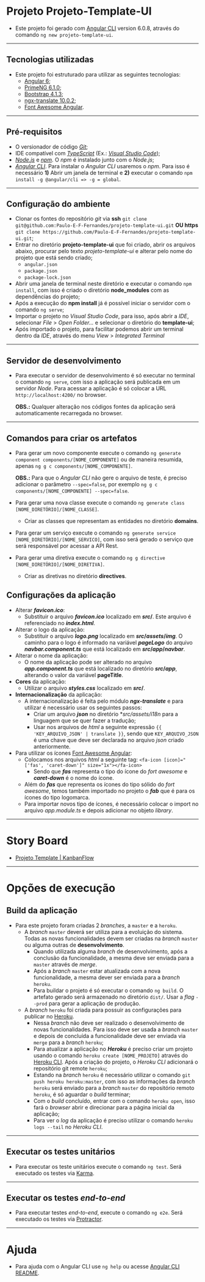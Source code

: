 # Projeto Projeto-Template-UI

* Este projeto foi gerado com [Angular CLI](https://github.com/angular/angular-cli) version 6.0.8, através do comando `ng new projeto-template-ui`.

---
## Tecnologias utilizadas

* Este projeto foi estruturado para utilizar as seguintes tecnologias:
	* [Angular 6](https://angular.io/);
    * [PrimeNG 6.1.0](https://www.primefaces.org/primeng/#/);
    * [Bootstrap 4.1.3](https://getbootstrap.com/);
	* [ngx-translate 10.0.2](https://github.com/ngx-translate/core);
	* [Font Awesome Angular](https://fontawesome.com/how-to-use/on-the-web/using-with/angular).

---
## Pré-requisitos

* O versionador de código [*Git*](https://git-scm.com/);
* IDE compatível com [*TypeScript*](https://www.typescriptlang.org/) (Ex.: [*Visual Studio Code*](https://code.visualstudio.com/));
* [*Node.js*](https://nodejs.org/en/) e [*npm*](https://www.npmjs.com/). O *npm* é instalado junto com o *Node.js*;
* [*Angular CLI*](https://cli.angular.io/). Para instalar o *Angular CLI* usaremos o *npm*. Para isso é necessário  **1)** Abrir um janela de terminal e **2)** executar o comando `npm install -g @angular/cli => -g = global`.

---
## Configuração do ambiente

* Clonar os fontes do repositório *git* via **ssh** `git clone git@github.com:Paulo-E-F-Fernandes/projeto-template-ui.git` **OU https** `git clone https://github.com/Paulo-E-F-Fernandes/projeto-template-ui.git`;
* Entrar no diretório **projeto-template-ui** que foi criado, abrir os arquivos abaixo, procurar pelo texto *projeto-template-ui* e alterar pelo nome do projeto que está sendo criado; 
	* `angular.json`
	* `package.json`
	* `package-lock.json`
* Abrir uma janela de terminal neste diretório e executar o comando `npm install`, com isso é criado o diretório **node_modules** com as dependências do projeto;
* Após a execução do **npm install** já é possível iniciar o servidor com o comando `ng serve`;
* Importar o projeto no *Visual Studio Code*, para isso, após abrir a *IDE*, selecionar *File* > *Open Folder...* e selecionar o diretório do **template-ui**;
* Após importado o projeto, para facilitar podemos abrir um terminal dentro da *IDE*, através do menu *View* > *Integrated Terminal*

---
## Servidor de desenvolvimento

* Para executar o servidor de desenvolvimento é só executar no terminal o comando `ng serve`, com isso a aplicação será publicada em um servidor *Node*. Para acessar a aplicação é só colocar a URL `http://localhost:4200/` no browser.

	**OBS.:** Qualquer alteração nos códigos fontes da aplicação será automaticamente recarregada no browser.

---
## Comandos para criar os artefatos

* Para gerar um novo componente execute o comando `ng generate component components/[NOME_COMPONENTE]` ou de maneira resumida, apenas `ng g c components/[NOME_COMPONENTE]`.

	**OBS.:** Para que o *Angular CLI* não gere o arquivo de teste, é preciso adicionar o parâmetro `--spec=false`, por exemplo `ng g c components/[NOME_COMPONENTE] --spec=false`.

* Para gerar uma nova classe execute o comando `ng generate class [NOME_DIRETÓRIO]/[NOME_CLASSE]`.
	* Criar as classes que representam as entidades no diretório **domains**.

* Para gerar um serviço execute o comando `ng generate service [NOME_DIRETÓRIO]/[NOME_SERVICO]`, com isso será gerado o serviço que será responsável por acessar a API Rest.

* Para gerar uma diretiva execute o comando `ng g directive [NOME_DIRETÓRIO]/[NOME_DIRETIVA]`.
	* Criar as diretivas no diretório **directives**.

## Configurações da aplicação
* Alterar ***favicon.ico***:
	* Substituir o arquivo ***favicon.ico*** localizado em ***src*/**. Este arquivo é referenciado no ***index.html***.
* Alterar o logo da aplicação:
	* Substituir o arquivo ***logo.png*** localizado em ***src*/*assets*/*img***. O caminho para o logo é informado na variável ***pageLogo*** do arquivo ***navbar.component.ts*** que está localizado em ***src*/*app*/*navbar***.
* Alterar o nome da aplicação:
	* O nome da aplicação pode ser alterado no arquivo ***app.component.ts*** que está localizado no diretório ***src*/*app***, alterando o valor da variável **pageTitle**.
* **Cores** da aplicação:
	* Utilizar o arquivo ***styles.css*** localizado em ***src*/**.
* **Internacionalização** da aplicação:
	* A internacionalização é feita pelo módulo ***ngx-translate*** e para utilizar é necessário usar os seguintes passos:
		* Criar um arquivo ***json*** no diretório ***src*/*assets*/*i18n** para a linguagem que se quer fazer a tradução;
		* Usar nos arquivos de *html* a seguinte expressão `{{ 'KEY_ARQUIVO_JSON' | translate }}`, sendo que `KEY_ARQUIVO_JSON` é uma chave que deve ser declarada no arquivo *json* criado anteriormente.
* Para utilizar os ícones [Font Awesome Angular](https://fontawesome.com/how-to-use/on-the-web/using-with/angular):
	* Colocamos nos arquivos *html* a seguinte tag: `<fa-icon [icon]="['fas', 'caret-down']" size="1x"></fa-icon>`
		* Sendo que ***fas*** representa o tipo do ícone do *fort awesome* e ***caret-down*** é o nome do ícone.
	* Além do ***fas*** que representa os ícones do tipo sólido do *fort awesome*, temos também importado no projeto o ***fab*** que é para os ícones do tipo logomarca.
	* Para importar novos tipo de ícones, é necessário colocar o import no arquivo *app.module.ts* e depois adicionar no objeto *library*.

---
# Story Board
* [Projeto Template | KanbanFlow](https://kanbanflow.com/board/3zg62Z)

---
# Opções de execução

## Build da aplicação

* Para este projeto foram criadas 2 *branches*, a `master` e a `heroku`.
  * A *branch* `master` deverá ser utiliza para a evoluição do sistema. Todas as novas funcionalidades devem ser criadas na *branch* `master` ou alguma outras de **desenvolvimento**.
    * Quando utilizada alguma *branch* de desenvolvimento, após a conclusão da funcionalidade, a mesma deve ser enviada para a `master` através de *merge*.
	* Após a *branch* `master` estar atualizada com a nova funcionalidade, a mesma dever ser enviada para a *branch* `heroku`. 
	* Para buildar o projeto é só executar o comando `ng build`. O artefato gerado será armazenado no diretório `dist/`. Usar a *flag* `--prod` para gerar a aplicação de produção.
  * A *branch* `heroku` foi criada para possuir as configurações para publicar no [Heroku](https://www.heroku.com).
    * Nessa *branch* não deve ser realizado o desenvolvimento de novas funcionalidades. Para isso deve ser usada a *branch* `master` e depois de concluída a funcionalidade deve ser enviada via `merge` para a *branch* `heroku`;
	* Para atualizar a aplicação no ***Heroku*** é preciso criar um projeto usando o comando `heroku create [NOME_PROJETO]` através do [Heroku CLI](https://devcenter.heroku.com/articles/heroku-cli). Após a criação do projeto, o *Heroku CLI* adicionará o repositório git remote `heroku`;
	* Estando na *branch* `heroku` é necessário utilizar o comando `git push heroku heroku:master`, com isso as informações da *branch* `heroku` será enviado para a *branch* `master` do repositório remoto `heroku`, é só aguardar o *build* terminar;
	* Com o *build* concluído, entrar com o comando `heroku open`, isso fará o *browser* abrir e direcionar para a página inicial da aplicação;
	* Para ver o *log* da aplicação é preciso utilizar o comando `heroku logs --tail` no *Heroku CLI*. 

---
## Executar os testes unitários

* Para executar os teste unitários execute o comando `ng test`. Será executado os testes via [Karma](https://karma-runner.github.io).

---
## Executar os testes *end-to-end*

* Para executar testes *end-to-end*, execute o comando `ng e2e`. Será executado os testes via [Protractor](http://www.protractortest.org/).

---
# Ajuda

* Para ajuda com o Angular CLI use `ng help` ou acesse [Angular CLI README](https://github.com/angular/angular-cli/blob/master/README.md).